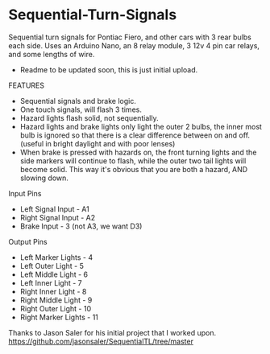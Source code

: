 # Sequential-Turn-Signals
Sequential turn signals for Pontiac Fiero, and other cars with 3 rear bulbs each side. Uses an Arduino Nano, an 8 relay module, 3 12v 4 pin car relays, and some lengths of wire.

- Readme to be updated soon, this is just initial upload.

FEATURES
- Sequential signals and brake logic.
- One touch signals, will flash 3 times.
- Hazard lights flash solid, not sequentially.
- Hazard lights and brake lights only light the outer 2 bulbs, the inner most bulb is ignored so that there is a clear difference between on and off. (useful in bright daylight and with poor lenses)
- When brake is pressed with hazards on, the front turning lights and the side markers will continue to flash, while the outer two tail lights will become solid. This way it's obvious that you are both a hazard, AND slowing down.

Input Pins
- Left Signal Input - A1
- Right Signal Input - A2
- Brake Input - 3 (not A3, we want D3)

Output Pins
- Left Marker Lights - 4
- Left Outer Light - 5
- Left Middle Light - 6
- Left Inner Light - 7
- Right Inner Light - 8
- Right Middle Light - 9
- Right Outer Light - 10
- Right Marker Lights - 11

Thanks to Jason Saler for his initial project that I worked upon.
https://github.com/jasonsaler/SequentialTL/tree/master
